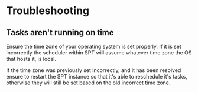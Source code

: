 # Troubleshooting

## Tasks aren't running on time

Ensure the time zone of your operating system is set properly.
If it is set incorrectly the scheduler within SPT will assume whatever time zone the OS
that hosts it, is local.

If the time zone was previously set incorrectly, and it has been resolved ensure to restart
the SPT instance so that it's able to reschedule it's tasks, otherwise they will still be set
based on the old incorrect time zone.
